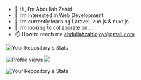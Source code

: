 - 👋 Hi, I’m Abdullah Zahid 
- 👀 I’m interested in Web Development
- 🌱 I’m currently learning Laravel, vue.js & nuxt.js 
- 💞️ I’m looking to collaborate on ...
- 📫 How to reach me abdullahzahidjoy@gmail.com

![Your Repository's Stats](https://github-readme-stats.vercel.app/api/top-langs/?username=joy2362&theme=blue-green)

![Profile views](https://gpvc.arturio.dev/joy2362)  <img src="https://img.shields.io/github/followers/joy2362?label=Follow" style=" float:left, margin-right:10px" />

![Your Repository's Stats](https://github-readme-stats.vercel.app/api?username=joy2362&show_icons=true)



<!---
joy2362/joy2362 is a ✨ special ✨ repository because its `README.md` (this file) appears on your GitHub profile.
You can click the Preview link to take a look at your changes.
--->
